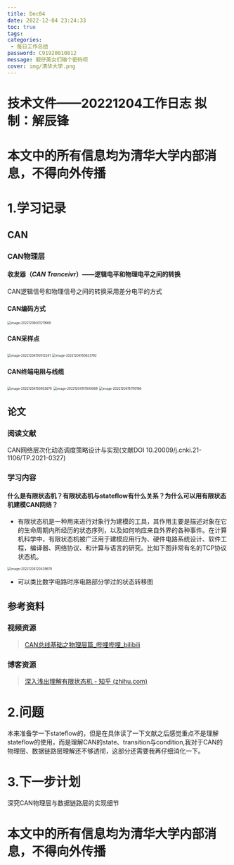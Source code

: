 ```yaml
---
title: Dec04
date: 2022-12-04 23:24:33
toc: true
tags: 
categories: 
 - 每日工作总结
password: C91920010812
message: 靓仔美女们输个密码呗
cover: img/清华大学.png
---
```


# 技术文件——20221204工作日志			拟制：解辰锋

# 本文中的所有信息均为清华大学内部消息，不得向外传播

# 1.学习记录

## CAN

### CAN物理层

#### 收发器（*CAN Tranceivr*）——逻辑电平和物理电平之间的转换

CAN逻辑信号和物理信号之间的转换采用差分电平的方式

#### CAN编码方式

<img src="Dec04/image-20221206001211669.png" alt="image-20221206001211669" style="zoom:50%;" />

#### CAN采样点

<img src="Dec04/image-20221204150512241.png" alt="image-20221204150512241" style="zoom:50%;" />

<img src="Dec04/image-20221204150623792.png" alt="image-20221204150623792" style="zoom:50%;" />



#### CAN终端电阻与线缆

<img src="Dec04/image-20221204150852678.png" alt="image-20221204150852678" style="zoom:50%;" />

<img src="Dec04/image-20221204151040069.png" alt="image-20221204151040069" style="zoom:50%;" />

<img src="Dec04/image-20221204151110186.png" alt="image-20221204151110186" style="zoom:50%;" />



## 论文

### 阅读文献

CAN网络层次化动态调度策略设计与实现(文献DOI 10.20009/j.cnki.21-1106/TP.2021-0327)

### 学习内容

#### 什么是有限状态机？有限状态机与stateflow有什么关系？为什么可以用有限状态机建模CAN网络？

+ 有限状态机是一种用来进行对象行为建模的工具，其作用主要是描述对象在它的生命周期内所经历的状态序列，以及如何响应来自外界的各种事件。在计算机科学中，有限状态机被广泛用于建模应用行为、硬件电路系统设计、软件工程，编译器、网络协议、和计算与语言的研究。比如下图非常有名的TCP协议状态机。

<img src="Dec04/image-20221204120438678.png" alt="image-20221204120438678" style="zoom:50%;" />

+ 可以类比数字电路时序电路部分学过的状态转移图



#### 

## 参考资料

### 视频资源

>[CAN总线基础之物理层篇_哔哩哔哩_bilibili](https://www.bilibili.com/video/BV1gD4y1U7bJ?p=1&vd_source=2d5ec0a230549ed2b672ea4be8a2cc58)
>
>

### 博客资源

>[深入浅出理解有限状态机 - 知乎 (zhihu.com)](https://zhuanlan.zhihu.com/p/46347732)
>
>

# 2.问题

本来准备学一下stateflow的，但是在具体读了一下文献之后感觉重点不是理解stateflow的使用，而是理解CAN的state、transition与condition,我对于CAN的物理层、数据链路层理解还不够透彻，这部分还需要我再仔细消化一下。

# 3.下一步计划

深究CAN物理层与数据链路层的实现细节

# 本文中的所有信息均为清华大学内部消息，不得向外传播
